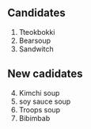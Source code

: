 ## Candidates

1. Tteokbokki
2. Bearsoup
3. Sandwitch

## New cadidates

4. Kimchi soup
5. soy sauce soup
6. Troops soup
7. Bibimbab

